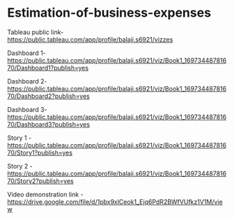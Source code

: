 # Estimation-of-business-expenses

Tableau public link-https://public.tableau.com/app/profile/balaji.s6921/vizzes

Dashboard 1-https://public.tableau.com/app/profile/balaji.s6921/viz/Book1_16973448781670/Dashboard1?publish=yes

Dashboard 2-https://public.tableau.com/app/profile/balaji.s6921/viz/Book1_16973448781670/Dashboard2?publish=yes

Dashboard 3-https://public.tableau.com/app/profile/balaji.s6921/viz/Book1_16973448781670/Dashboard3?publish=yes

Story 1 -https://public.tableau.com/app/profile/balaji.s6921/viz/Book1_16973448781670/Story1?publish=yes

Story 2 -https://public.tableau.com/app/profile/balaji.s6921/viz/Book1_16973448781670/Story2?publish=yes

Video demonstration link -https://drive.google.com/file/d/1pbx9xlCeok1_Ejq6PdR2BWfVUfkz1V1M/view
